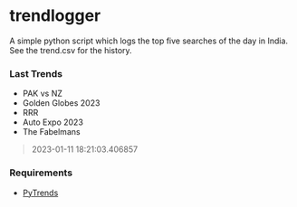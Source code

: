 # trendlogger
A simple python script which logs the top five searches of the day in India.<br>See the trend.csv for the history.<br>

<!-- Last Trends -->
### Last Trends
* PAK vs NZ
* Golden Globes 2023
* RRR
* Auto Expo 2023
* The Fabelmans
> 2023-01-11 18:21:03.406857

<!-- Requirements -->
### Requirements
* [PyTrends](https://github.com/dreyco676/pytrends)
